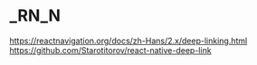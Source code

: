 # _RN_N
https://reactnavigation.org/docs/zh-Hans/2.x/deep-linking.html
https://github.com/Starotitorov/react-native-deep-link